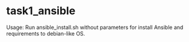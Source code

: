 # task1_ansible


Usage:
Run ansible_install.sh without parameters for install Ansible and requirements to debian-like OS.
